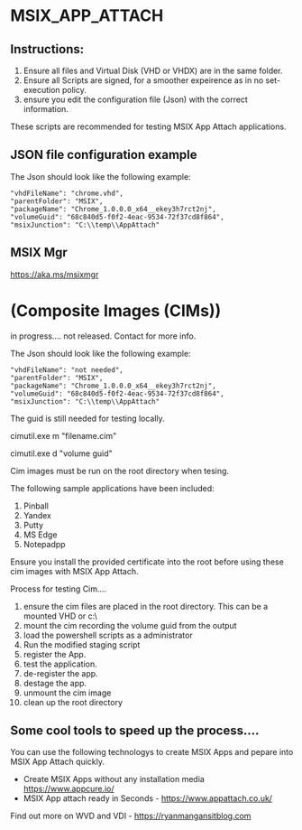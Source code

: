 # MSIX_APP_ATTACH


## Instructions:

1. Ensure all files and Virtual Disk (VHD or VHDX) are in the same folder.
2. Ensure all Scripts are signed, for a smoother expeirence as in no set-execution policy.
3. ensure you edit the configuration file (Json) with the correct information.

These scripts are recommended for testing MSIX App Attach applications.

## JSON file configuration example

The Json should look like the following example:

    "vhdFileName": "chrome.vhd",
    "parentFolder": "MSIX",
    "packageName": "Chrome_1.0.0.0_x64__ekey3h7rct2nj",
    "volumeGuid": "68c840d5-f0f2-4eac-9534-72f37cd8f864",
    "msixJunction": "C:\\temp\\AppAttach"

## MSIX Mgr 
https://aka.ms/msixmgr


# (Composite Images (CIMs))

in progress.... not released. Contact for more info.

The Json should look like the following example:

    "vhdFileName": "not needed",
    "parentFolder": "MSIX",
    "packageName": "Chrome_1.0.0.0_x64__ekey3h7rct2nj",
    "volumeGuid": "68c840d5-f0f2-4eac-9534-72f37cd8f864",
    "msixJunction": "C:\\temp\\AppAttach"

The guid is still needed for testing locally.

cimutil.exe m "filename.cim"

cimutil.exe d "volume guid" 

Cim images must be run on the root directory when tesing.

The following sample applications have been included:

1. Pinball
2. Yandex
3. Putty
4. MS Edge
5. Notepadpp

Ensure you install the provided certificate into the root before using these cim images with MSIX App Attach.

Process for testing Cim....

1. ensure the cim files are placed in the root directory. This can be a mounted VHD or c:\
2. mount the cim recording the volume guid from the output
3. load the powershell scripts as a administrator
4. Run the modified staging script
5. register the App.
6. test the application.
7. de-register the app.
8. destage the app.
9. unmount the cim image
10. clean up the root directory


## Some cool tools to speed up the process....

You can use the following technologys to create MSIX Apps and pepare into MSIX App Attach quickly.

- Create MSIX Apps without any installation media https://www.appcure.io/
- MSIX App attach ready in Seconds - https://www.appattach.co.uk/ 



Find out more on WVD and VDI - https://ryanmangansitblog.com
